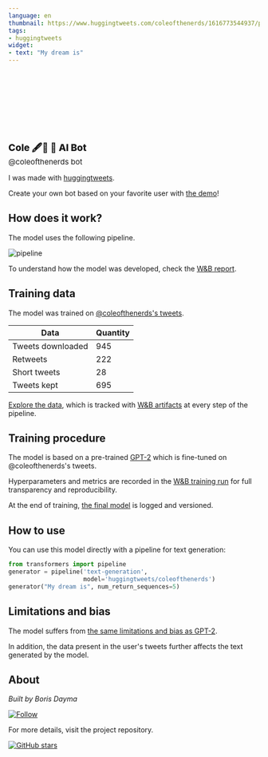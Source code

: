 ```yaml
---
language: en
thumbnail: https://www.huggingtweets.com/coleofthenerds/1616773544937/predictions.png
tags:
- huggingtweets
widget:
- text: "My dream is"
---
```


<div>
<div style="width: 132px; height:132px; border-radius: 50%; background-size: cover; background-image: url('https://pbs.twimg.com/profile_images/1323859941527031809/VJMmmob6_400x400.jpg')">
</div>
<div style="margin-top: 8px; font-size: 19px; font-weight: 800">Cole 🖋🧪 🤖 AI Bot </div>
<div style="font-size: 15px">@coleofthenerds bot</div>
</div>

I was made with [huggingtweets](https://github.com/borisdayma/huggingtweets).

Create your own bot based on your favorite user with [the demo](https://colab.research.google.com/github/borisdayma/huggingtweets/blob/master/huggingtweets-demo.ipynb)!

## How does it work?

The model uses the following pipeline.

![pipeline](https://github.com/borisdayma/huggingtweets/blob/master/img/pipeline.png?raw=true)

To understand how the model was developed, check the [W&B report](https://wandb.ai/wandb/huggingtweets/reports/HuggingTweets-Train-a-Model-to-Generate-Tweets--VmlldzoxMTY5MjI).

## Training data

The model was trained on [@coleofthenerds's tweets](https://twitter.com/coleofthenerds).

| Data | Quantity |
| --- | --- |
| Tweets downloaded | 945 |
| Retweets | 222 |
| Short tweets | 28 |
| Tweets kept | 695 |

[Explore the data](https://wandb.ai/wandb/huggingtweets/runs/2692ophd/artifacts), which is tracked with [W&B artifacts](https://docs.wandb.com/artifacts) at every step of the pipeline.

## Training procedure

The model is based on a pre-trained [GPT-2](https://huggingface.co/gpt2) which is fine-tuned on @coleofthenerds's tweets.

Hyperparameters and metrics are recorded in the [W&B training run](https://wandb.ai/wandb/huggingtweets/runs/nf2ptebi) for full transparency and reproducibility.

At the end of training, [the final model](https://wandb.ai/wandb/huggingtweets/runs/nf2ptebi/artifacts) is logged and versioned.

## How to use

You can use this model directly with a pipeline for text generation:

```python
from transformers import pipeline
generator = pipeline('text-generation',
                     model='huggingtweets/coleofthenerds')
generator("My dream is", num_return_sequences=5)
```

## Limitations and bias

The model suffers from [the same limitations and bias as GPT-2](https://huggingface.co/gpt2#limitations-and-bias).

In addition, the data present in the user's tweets further affects the text generated by the model.

## About

*Built by Boris Dayma*

[![Follow](https://img.shields.io/twitter/follow/borisdayma?style=social)](https://twitter.com/intent/follow?screen_name=borisdayma)

For more details, visit the project repository.

[![GitHub stars](https://img.shields.io/github/stars/borisdayma/huggingtweets?style=social)](https://github.com/borisdayma/huggingtweets)
